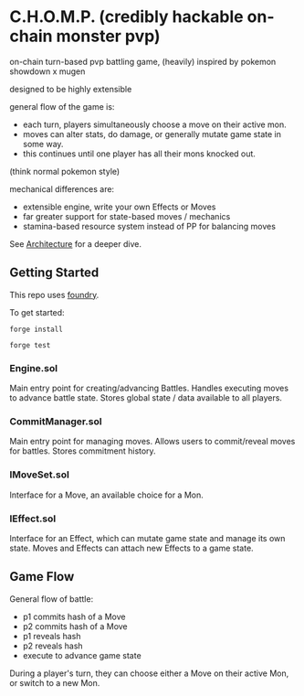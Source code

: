 # C.H.O.M.P. (credibly hackable on-chain monster pvp)

on-chain turn-based pvp battling game, (heavily) inspired by pokemon showdown x mugen

designed to be highly extensible

general flow of the game is: 
- each turn, players simultaneously choose a move on their active mon.
- moves can alter stats, do damage, or generally mutate game state in some way.
- this continues until one player has all their mons knocked out.

(think normal pokemon style)

mechanical differences are:
- extensible engine, write your own Effects or Moves
- far greater support for state-based moves / mechanics
- stamina-based resource system instead of PP for balancing moves

See [Architecture](README.md) for a deeper dive.

## Getting Started

This repo uses [foundry](https://book.getfoundry.sh/getting-started/installation).

To get started:

`forge install`

`forge test`

### Engine.sol
Main entry point for creating/advancing Battles.
Handles executing moves to advance battle state.
Stores global state / data available to all players.

### CommitManager.sol
Main entry point for managing moves.
Allows users to commit/reveal moves for battles.
Stores commitment history.

### IMoveSet.sol
Interface for a Move, an available choice for a Mon.

### IEffect.sol
Interface for an Effect, which can mutate game state and manage its own state. Moves and Effects can attach new Effects to a game state.

## Game Flow
General flow of battle:
- p1 commits hash of a Move
- p2 commits hash of a Move
- p1 reveals hash
- p2 reveals hash
- execute to advance game state

During a player's turn, they can choose either a Move on their active Mon, or switch to a new Mon.